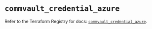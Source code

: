 # `commvault_credential_azure`

Refer to the Terraform Registry for docs: [`commvault_credential_azure`](https://registry.terraform.io/providers/commvault/commvault/1.2.10/docs/resources/credential_azure).
